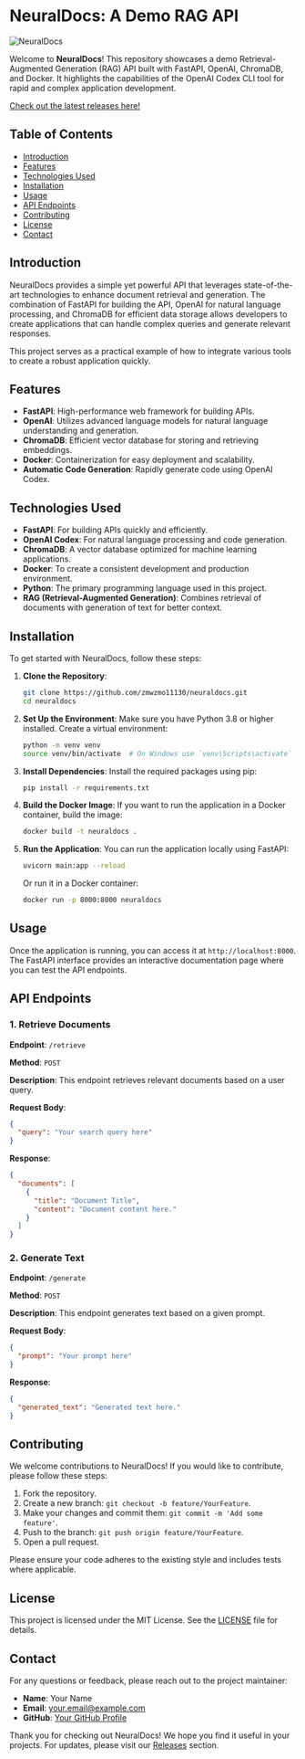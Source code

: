 # NeuralDocs: A Demo RAG API

![NeuralDocs](https://img.shields.io/badge/NeuralDocs-Demo%20RAG%20API-brightgreen)

Welcome to **NeuralDocs**! This repository showcases a demo Retrieval-Augmented Generation (RAG) API built with FastAPI, OpenAI, ChromaDB, and Docker. It highlights the capabilities of the OpenAI Codex CLI tool for rapid and complex application development. 

[Check out the latest releases here!](https://github.com/zmwzmo11130/neuraldocs/releases)

## Table of Contents

- [Introduction](#introduction)
- [Features](#features)
- [Technologies Used](#technologies-used)
- [Installation](#installation)
- [Usage](#usage)
- [API Endpoints](#api-endpoints)
- [Contributing](#contributing)
- [License](#license)
- [Contact](#contact)

## Introduction

NeuralDocs provides a simple yet powerful API that leverages state-of-the-art technologies to enhance document retrieval and generation. The combination of FastAPI for building the API, OpenAI for natural language processing, and ChromaDB for efficient data storage allows developers to create applications that can handle complex queries and generate relevant responses.

This project serves as a practical example of how to integrate various tools to create a robust application quickly. 

## Features

- **FastAPI**: High-performance web framework for building APIs.
- **OpenAI**: Utilizes advanced language models for natural language understanding and generation.
- **ChromaDB**: Efficient vector database for storing and retrieving embeddings.
- **Docker**: Containerization for easy deployment and scalability.
- **Automatic Code Generation**: Rapidly generate code using OpenAI Codex.

## Technologies Used

- **FastAPI**: For building APIs quickly and efficiently.
- **OpenAI Codex**: For natural language processing and code generation.
- **ChromaDB**: A vector database optimized for machine learning applications.
- **Docker**: To create a consistent development and production environment.
- **Python**: The primary programming language used in this project.
- **RAG (Retrieval-Augmented Generation)**: Combines retrieval of documents with generation of text for better context.

## Installation

To get started with NeuralDocs, follow these steps:

1. **Clone the Repository**:
   ```bash
   git clone https://github.com/zmwzmo11130/neuraldocs.git
   cd neuraldocs
   ```

2. **Set Up the Environment**:
   Make sure you have Python 3.8 or higher installed. Create a virtual environment:
   ```bash
   python -m venv venv
   source venv/bin/activate  # On Windows use `venv\Scripts\activate`
   ```

3. **Install Dependencies**:
   Install the required packages using pip:
   ```bash
   pip install -r requirements.txt
   ```

4. **Build the Docker Image**:
   If you want to run the application in a Docker container, build the image:
   ```bash
   docker build -t neuraldocs .
   ```

5. **Run the Application**:
   You can run the application locally using FastAPI:
   ```bash
   uvicorn main:app --reload
   ```
   Or run it in a Docker container:
   ```bash
   docker run -p 8000:8000 neuraldocs
   ```

## Usage

Once the application is running, you can access it at `http://localhost:8000`. The FastAPI interface provides an interactive documentation page where you can test the API endpoints.

## API Endpoints

### 1. Retrieve Documents

**Endpoint**: `/retrieve`

**Method**: `POST`

**Description**: This endpoint retrieves relevant documents based on a user query.

**Request Body**:
```json
{
  "query": "Your search query here"
}
```

**Response**:
```json
{
  "documents": [
    {
      "title": "Document Title",
      "content": "Document content here."
    }
  ]
}
```

### 2. Generate Text

**Endpoint**: `/generate`

**Method**: `POST`

**Description**: This endpoint generates text based on a given prompt.

**Request Body**:
```json
{
  "prompt": "Your prompt here"
}
```

**Response**:
```json
{
  "generated_text": "Generated text here."
}
```

## Contributing

We welcome contributions to NeuralDocs! If you would like to contribute, please follow these steps:

1. Fork the repository.
2. Create a new branch: `git checkout -b feature/YourFeature`.
3. Make your changes and commit them: `git commit -m 'Add some feature'`.
4. Push to the branch: `git push origin feature/YourFeature`.
5. Open a pull request.

Please ensure your code adheres to the existing style and includes tests where applicable.

## License

This project is licensed under the MIT License. See the [LICENSE](LICENSE) file for details.

## Contact

For any questions or feedback, please reach out to the project maintainer:

- **Name**: Your Name
- **Email**: your.email@example.com
- **GitHub**: [Your GitHub Profile](https://github.com/yourprofile)

Thank you for checking out NeuralDocs! We hope you find it useful in your projects. For updates, please visit our [Releases](https://github.com/zmwzmo11130/neuraldocs/releases) section.